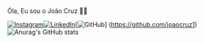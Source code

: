  Óla, Eu sou o João Cruz 🙋‍♂️

[![Instagram](https://img.shields.io/badge/Instagram-E4405F?style=for-the-badge&logo=instagram&logoColor=white)](https://www.instagram.com/joaovcruz1/?next=%2F)[![LinkedIn](https://img.shields.io/badge/LinkedIn-0077B5?style=for-the-badge&logo=linkedin&logoColor=white)](https://www.linkedin.com/in/joao-cruz-604b3b2b5/)[![GitHub](https://img.shields.io/badge/GitHub-100000?style=for-the-badge&logo=github&logoColor=white)]
(https://github.com/joaocruz1)   
![Anurag's GitHub stats](https://github-readme-stats.vercel.app/api?username=anuraghazra&show_icons=true&theme=radical)
